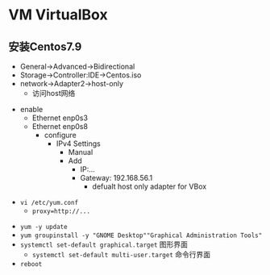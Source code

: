 # VM VirtualBox


## 安装Centos7.9
<!-- 配置 -->
+ General->Advanced->Bidirectional
+ Storage->Controller:IDE->Centos.iso
+ network->Adapter2->host-only
    + 访问host网络
    
<!-- 网络配置 -->
+ enable
    + Ethernet enp0s3
    + Ethernet enp0s8
        + configure
            + IPv4 Settings
                + Manual
                + Add 
                    + IP:...
                    + Gateway: 192.168.56.1
                        + defualt host only adapter for VBox

<!-- yum proxy -->
+ `vi /etc/yum.conf`
    + `proxy=http://...`

<!-- 安装桌面 -->
+ `yum -y update`
+ `yum groupinstall -y "GNOME Desktop""Graphical Administration Tools"`
+ `systemctl set-default graphical.target` 图形界面
    + `systemctl set-default multi-user.target` 命令行界面
+ `reboot`